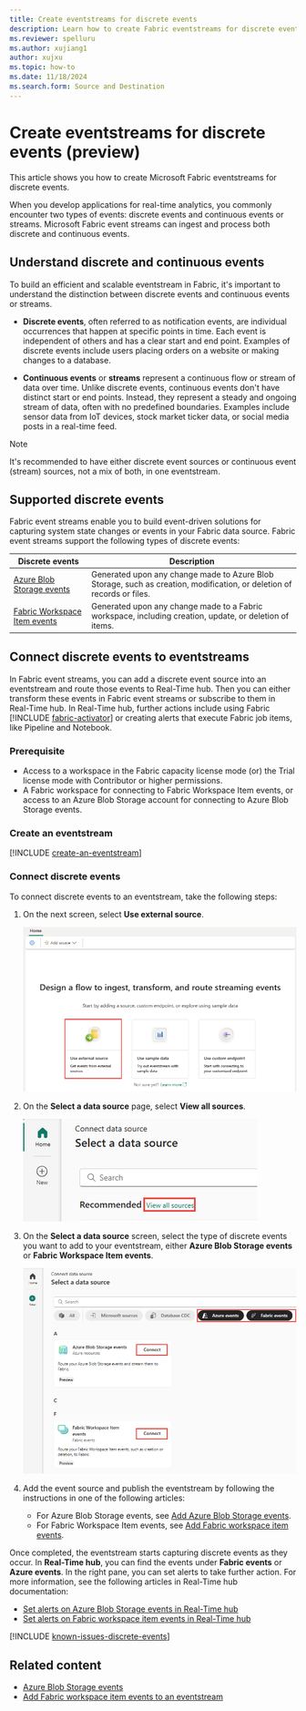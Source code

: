 ```yaml
---
title: Create eventstreams for discrete events
description: Learn how to create Fabric eventstreams for discrete events.
ms.reviewer: spelluru
ms.author: xujiang1
author: xujxu
ms.topic: how-to
ms.date: 11/18/2024
ms.search.form: Source and Destination
---
```


# Create eventstreams for discrete events (preview)

This article shows you how to create Microsoft Fabric eventstreams for discrete events.

When you develop applications for real-time analytics, you commonly encounter two types of events: discrete events and continuous events or streams. Microsoft Fabric event streams can ingest and process both discrete and continuous events.



## Understand discrete and continuous events

To build an efficient and scalable eventstream in Fabric, it's important to understand the distinction between discrete events and continuous events or streams.

- **Discrete events**, often referred to as notification events, are individual occurrences that happen at specific points in time. Each event is independent of others and has a clear start and end point. Examples of discrete events include users placing orders on a website or making changes to a database.

- **Continuous events** or **streams** represent a continuous flow or stream of data over time. Unlike discrete events, continuous events don't have distinct start or end points. Instead, they represent a steady and ongoing stream of data, often with no predefined boundaries. Examples include sensor data from IoT devices, stock market ticker data, or social media posts in a real-time feed.

>[!NOTE]
>It's recommended to have either discrete event sources or continuous event (stream) sources, not a mix of both, in one eventstream.

## Supported discrete events

Fabric event streams enable you to build event-driven solutions for capturing system state changes or events in your Fabric data source. Fabric event streams support the following types of discrete events:

|Discrete events|Description|
|----|---------|
|[Azure Blob Storage events](add-source-azure-blob-storage.md)|Generated upon any change made to Azure Blob Storage, such as creation, modification, or deletion of records or files.|
|[Fabric Workspace Item events](add-source-fabric-workspace.md)|Generated upon any change made to a Fabric workspace, including creation, update, or deletion of items.|

## Connect discrete events to eventstreams

In Fabric event streams, you can add a discrete event source into an eventstream and route those events to Real-Time hub. Then you can either transform these events in Fabric event streams or subscribe to them in Real-Time hub. In Real-Time hub, further actions include using Fabric [!INCLUDE [fabric-activator](includes/fabric-activator.md)] or creating alerts that execute Fabric job items, like Pipeline and Notebook.

### Prerequisite

- Access to a workspace in the Fabric capacity license mode (or) the Trial license mode with Contributor or higher permissions. 
- A Fabric workspace for connecting to Fabric Workspace Item events, or access to an Azure Blob Storage account for connecting to Azure Blob Storage events.


### Create an eventstream
[!INCLUDE [create-an-eventstream](./includes/create-an-eventstream.md)]

### Connect discrete events

To connect discrete events to an eventstream, take the following steps:

1. On the next screen, select **Use external source**.

   ![A screenshot of selecting Use external source.](media/external-sources/add-external-source.png)
1. On the **Select a data source** page, select **View all sources**. 

   ![A screenshot of selecting View all sources on the Select a data source window.](media/external-sources/view-all-sources.png)
1. On the **Select a data source** screen, select the type of discrete events you want to add to your eventstream, either **Azure Blob Storage events** or **Fabric Workspace Item events**.

   ![A screenshot of selecting Azure Blob Storage Events.](media/create-eventstreams-discrete-events/select-external-events.png)
1. Add the event source and publish the eventstream by following the instructions in one of the following articles:

   - For Azure Blob Storage events, see [Add Azure Blob Storage events](add-source-azure-blob-storage.md).
   - For Fabric Workspace Item events, see [Add Fabric workspace item events](add-source-fabric-workspace.md).

Once completed, the eventstream starts capturing discrete events as they occur. In **Real-Time hub**, you can find the events under **Fabric events** or **Azure events**. In the right pane, you can set alerts to take further action. For more information, see the following articles in Real-Time hub documentation:

- [Set alerts on Azure Blob Storage events in Real-Time hub](../../real-time-hub/set-alerts-azure-blob-storage-events.md)
- [Set alerts on Fabric workspace item events in Real-Time hub](../../real-time-hub/set-alerts-fabric-workspace-item-events.md)

[!INCLUDE [known-issues-discrete-events](./includes/known-issues-discrete-events.md)]

## Related content

- [Azure Blob Storage events](add-source-azure-blob-storage.md)
- [Add Fabric workspace item events to an eventstream](add-source-fabric-workspace.md)
